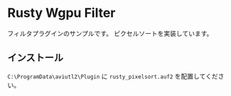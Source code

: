 # Rusty Wgpu Filter

フィルタプラグインのサンプルです。
ピクセルソートを実装しています。

## インストール

`C:\ProgramData\aviutl2\Plugin` に `rusty_pixelsort.auf2` を配置してください。
